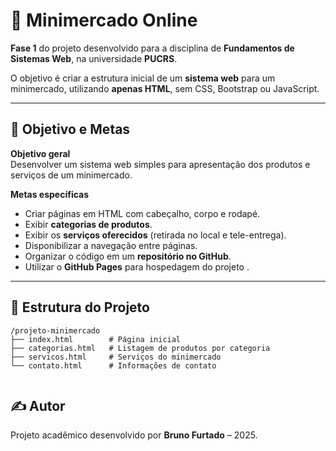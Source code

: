 # 🛒 Minimercado Online

**Fase 1** do projeto desenvolvido para a disciplina de **Fundamentos de Sistemas Web**, na universidade **PUCRS**.  

O objetivo é criar a estrutura inicial de um **sistema web** para um minimercado, utilizando **apenas HTML**, sem CSS, Bootstrap ou JavaScript.

---

## 🎯 Objetivo e Metas

**Objetivo geral**  
Desenvolver um sistema web simples para apresentação dos produtos e serviços de um minimercado.

**Metas específicas**
- Criar páginas em HTML com cabeçalho, corpo e rodapé.  
- Exibir **categorias de produtos**.  
- Exibir os **serviços oferecidos** (retirada no local e tele-entrega).  
- Disponibilizar a navegação entre páginas.  
- Organizar o código em um **repositório no GitHub**.
- Utilizar o **GitHub Pages** para hospedagem do projeto .  
  
---

## 📂 Estrutura do Projeto
```
/projeto-minimercado
├── index.html        # Página inicial
├── categorias.html   # Listagem de produtos por categoria
├── servicos.html     # Serviços do minimercado
└── contato.html      # Informações de contato


```
## ✍️ Autor

Projeto acadêmico desenvolvido por **Bruno Furtado** – 2025.


